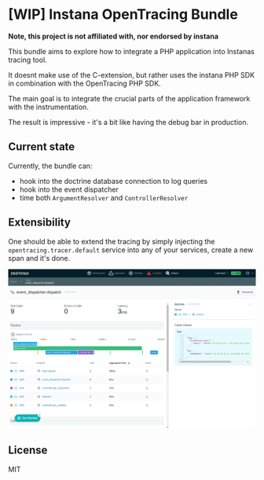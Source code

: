 # [WIP] Instana OpenTracing Bundle

**Note, this project is not affiliated with, nor endorsed by instana**

This bundle aims to explore how to integrate a PHP application
into Instanas tracing tool.

It doesnt make use of the C-extension, but rather uses the
instana PHP SDK in combination with the OpenTracing PHP SDK.

The main goal is to integrate the crucial parts of the application framework
with the instrumentation.

The result is impressive - it's a bit like having the debug bar in
production.

## Current state

Currently, the bundle can:

* hook into the doctrine database connection to log queries
* hook into the event dispatcher
* time both `ArgumentResolver` and `ControllerResolver`

## Extensibility

One should be able to extend the tracing by simply injecting the
`opentracing.tracer.default` service into any of your services,
create a new span and it's done.

![Overview](Resources/docs/overview.png)

## License

MIT
